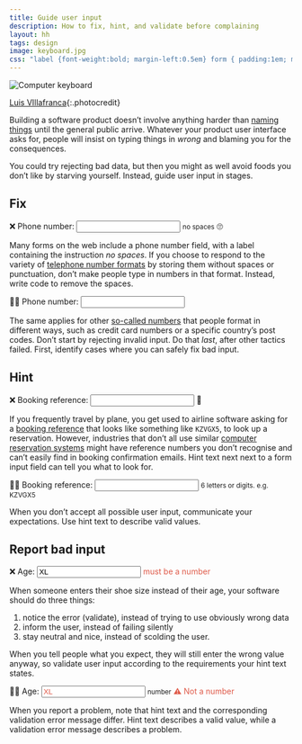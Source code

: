 ```yaml
---
title: Guide user input
description: How to fix, hint, and validate before complaining
layout: hh
tags: design
image: keyboard.jpg
css: "label {font-weight:bold; margin-left:0.5em} form { padding:1em; margin:1em 0; background-color: #f0f0f0; } form.good {background-color:#DAF2EE} form.bad {background-color:#FFF3CC} small { padding:0 0.5em; }"
---
```


![Computer keyboard](keyboard.jpg)

[Luis VIllafranca](https://unsplash.com/photos/A6BZj3PY7L4){:.photocredit}

Building a software product doesn’t involve anything harder than
[naming things]()
until the general public arrive.
Whatever your product user interface asks for, people will insist on typing things in _wrong_ and blaming you for the consequences.

You could try rejecting bad data, but then you might as well avoid foods you don’t like by starving yourself.
Instead, guide user input in stages.

## Fix

<form class="bad">
❌ <label for="phone">Phone number:</label> <input id="phone"> <small>no spaces</small> 🙄
</form>

Many forms on the web include a phone number field, with a label containing the instruction _no spaces_.
If you choose to respond to the variety of
[telephone number formats](telephone-number-formats)
by storing them without spaces or punctuation, don’t make people type in numbers in that format.
Instead, write code to remove the spaces.

<form class="good">
👍🏻 <label for="phone2">Phone number:</label> <input id="phone2">
</form>

The same applies for other [so-called numbers](non-numeric-numbers)
that people format in different ways, such as credit card numbers or a specific country’s post codes.
Don’t start by rejecting invalid input. Do that _last_, after other tactics failed.
First, identify cases where you can safely fix bad input.

## Hint

<form class="bad">
❌ <label for="booking">Booking reference:</label> <input id="booking"> 🤔
</form>

If you frequently travel by plane, you get used to airline software asking for a  [booking reference](https://en.wikipedia.org/wiki/Record_locator)
that looks like something like `KZVGX5`, to look up a reservation.
However, industries that don’t all use similar 
[computer reservation systems](https://en.wikipedia.org/wiki/Computer_reservation_system)
might have reference numbers you don’t recognise and can’t easily find in booking confirmation emails.
Hint text next next to a form input field can tell you what to look for.

<form class="good">
👍🏻 <label for="booking">Booking reference:</label> <input id="booking"> <small>6 letters or digits. e.g. KZVGX5</small>
</form>

When you don’t accept all possible user input, communicate your expectations.
Use hint text to describe valid values.

## Report bad input

<form class="bad">
❌ <label for="age">Age:</label> <input id="age" value="XL"> <span style="color:#DF5A49">must be a number</span>
</form>

When someone enters their shoe size instead of their age, your software should do three things:

1. notice the error (validate), instead of trying to use obviously wrong data
2. inform the user, instead of failing silently
3. stay neutral and nice, instead of scolding the user.

When you tell people what you expect, they will still enter the wrong value anyway, so validate user input according to the requirements your hint text states.

<form class="good">
👍🏻 <label for="age">Age:</label> <input id="age" value="XL" style="color:#DF5A49"> <small>number</small> <span style="color:#DF5A49">⚠︎ Not a number</span>
</form>

When you report a problem, note that hint text and the corresponding validation error message differ.
Hint text describes a valid value, while a validation error message describes a problem.
